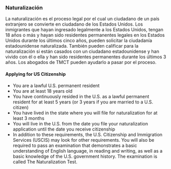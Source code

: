 ### Naturalización
La naturalización es el proceso legal por el cual un ciudadano de un país extranjero se convierte en ciudadano de los Estados Unidos. Los inmigrantes que hayan ingresado legalmente a los Estados Unidos, tengan 18 años o más y hayan sido residentes permanentes legales en los Estados Unidos durante los últimos cinco años, pueden solicitar la ciudadanía estadounidense naturalizada. También pueden calificar para la naturalización si están casados ​​con un ciudadano estadounidense y han vivido con él o ella y han sido residentes permanentes durante los últimos 3 años. Los abogados de TMCT pueden ayudarlo a pasar por el proceso.

#### Applying for US Citizenship
- You are a lawful U.S. permanent resident
- You are at least 18 years old
- You have continuously resided in the U.S. as a lawful permanent resident for at least 5 years (or 3 years if you are married to a U.S. citizen)
- You have lived in the state where you will file for naturalization for at least 3 months
- You will live in the U.S. from the date you file your naturalization application until the date you receive citizenship
- In addition to these requirements, the U.S. Citizenship and Immigration Services (USCIS) may look for other requirements. You will also be required to pass an examination that demonstrates a basic understanding of English language, in reading and writing, as well as a basic knowledge of the U.S. government history. The examination is called The Naturalization Test.
